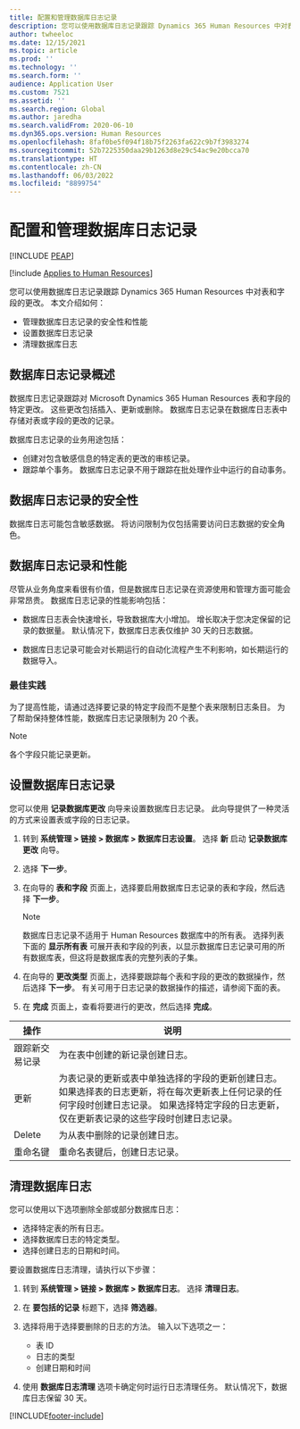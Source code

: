 ```yaml
---
title: 配置和管理数据库日志记录
description: 您可以使用数据库日志记录跟踪 Dynamics 365 Human Resources 中对表和字段的更改。
author: twheeloc
ms.date: 12/15/2021
ms.topic: article
ms.prod: ''
ms.technology: ''
ms.search.form: ''
audience: Application User
ms.custom: 7521
ms.assetid: ''
ms.search.region: Global
ms.author: jaredha
ms.search.validFrom: 2020-06-10
ms.dyn365.ops.version: Human Resources
ms.openlocfilehash: 8faf0be5f094f18b75f2263fa622c9b7f3983274
ms.sourcegitcommit: 52b7225350daa29b1263d8e29c54ac9e20bcca70
ms.translationtype: HT
ms.contentlocale: zh-CN
ms.lasthandoff: 06/03/2022
ms.locfileid: "8899754"
---
```

# <a name="configure-and-manage-database-logging"></a>配置和管理数据库日志记录


[!INCLUDE [PEAP](../includes/peap-2.md)]

[!include [Applies to Human Resources](../includes/applies-to-hr.md)]

您可以使用数据库日志记录跟踪 Dynamics 365 Human Resources 中对表和字段的更改。 本文介绍如何：

- 管理数据库日志记录的安全性和性能
- 设置数据库日志记录
- 清理数据库日志

## <a name="overview-of-database-logging"></a>数据库日志记录概述

数据库日志记录跟踪对 Microsoft Dynamics 365 Human Resources 表和字段的特定更改。 这些更改包括插入、更新或删除。 数据库日志记录在数据库日志表中存储对表或字段的更改的记录。

数据库日志记录的业务用途包括：

- 创建对包含敏感信息的特定表的更改的审核记录。
- 跟踪单个事务。 数据库日志记录不用于跟踪在批处理作业中运行的自动事务。

## <a name="security-for-database-logging"></a>数据库日志记录的安全性

数据库日志可能包含敏感数据。 将访问限制为仅包括需要访问日志数据的安全角色。

## <a name="database-logging-and-performance"></a>数据库日志记录和性能

尽管从业务角度来看很有价值，但是数据库日志记录在资源使用和管理方面可能会非常昂贵。 数据库日志记录的性能影响包括：

- 数据库日志表会快速增长，导致数据库大小增加。 增长取决于您决定保留的记录的数据量。 默认情况下，数据库日志表仅维护 30 天的日志数据。 

- 数据库日志记录可能会对长期运行的自动化流程产生不利影响，如长期运行的数据导入。

### <a name="best-practices"></a>最佳实践

为了提高性能，请通过选择要记录的特定字段而不是整个表来限制日志条目。 为了帮助保持整体性能，数据库日志记录限制为 20 个表。

> [!NOTE]
> 各个字段只能记录更新。

## <a name="set-up-database-logging"></a>设置数据库日志记录

您可以使用 **记录数据库更改** 向导来设置数据库日志记录。 此向导提供了一种灵活的方式来设置表或字段的日志记录。

1. 转到 **系统管理 > 链接 > 数据库 > 数据库日志设置**。 选择 **新** 启动 **记录数据库更改** 向导。
2. 选择 **下一步**。 
3. 在向导的 **表和字段** 页面上，选择要启用数据库日志记录的表和字段，然后选择 **下一步**。

   > [!Note]
   > 数据库日志记录不适用于 Human Resources 数据库中的所有表。 选择列表下面的 **显示所有表** 可展开表和字段的列表，以显示数据库日志记录可用的所有数据库表，但这将是数据库表的完整列表的子集。

4. 在向导的 **更改类型** 页面上，选择要跟踪每个表和字段的更改的数据操作，然后选择 **下一步**。 有关可用于日志记录的数据操作的描述，请参阅下面的表。
5. 在 **完成** 页面上，查看将要进行的更改，然后选择 **完成**。

| 操作​ | 说明 |
| -- | -- |
| 跟踪新交易记录 | 为在表中创建的新记录创建日志。 |
| 更新 | 为表记录的更新或表中单独选择的字段的更新创建日志。 如果选择表的日志更新，将在每次更新表上任何记录的任何字段时创建日志记录。 如果选择特定字段的日志更新，仅在更新表记录的这些字段时创建日志记录。 |
| Delete | 为从表中删除的记录创建日志。 |
| 重命名键 | 重命名表键后，创建日志记录。 |


## <a name="clean-up-database-logs"></a>清理数据库日志

您可以使用以下选项删除全部或部分数据库日志：

- 选择特定表的所有日志。
- 选择数据库日志的特定类型。
- 选择创建日志的日期和时间。

要设置数据库日志清理，请执行以下步骤： 

1. 转到 **系统管理 > 链接 > 数据库 > 数据库日志**。 选择 **清理日志**。
2. 在 **要包括的记录** 标题下，选择 **筛选器**。
3. 选择将用于选择要删除的日志的方法。 输入以下选项之一：

   - 表 ID
   - 日志的类型
   - 创建日期和时间

4. 使用 **数据库日志清理** 选项卡确定何时运行日志清理任务。 默认情况下，数据库日志保留 30 天。


[!INCLUDE[footer-include](../includes/footer-banner.md)]
